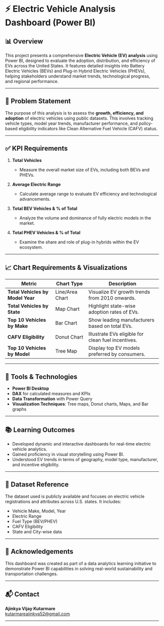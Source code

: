 # ⚡ Electric Vehicle Analysis Dashboard (Power BI)

## 📊 Overview

This project presents a comprehensive **Electric Vehicle (EV) analysis** using Power BI, designed to evaluate the adoption, distribution, and efficiency of EVs across the United States. It features detailed insights into Battery Electric Vehicles (BEVs) and Plug-in Hybrid Electric Vehicles (PHEVs), helping stakeholders understand market trends, technological progress, and regional performance.

---

## 🧩 Problem Statement

The purpose of this analysis is to assess the **growth, efficiency, and adoption** of electric vehicles using public datasets. This involves tracking vehicle types, model year trends, manufacturer performance, and policy-based eligibility indicators like Clean Alternative Fuel Vehicle (CAFV) status.

---

## ✅ KPI Requirements

1. **Total Vehicles**
   - Measure the overall market size of EVs, including both BEVs and PHEVs.

2. **Average Electric Range**
   - Calculate average range to evaluate EV efficiency and technological advancements.

3. **Total BEV Vehicles & % of Total**
   - Analyze the volume and dominance of fully electric models in the market.

4. **Total PHEV Vehicles & % of Total**
   - Examine the share and role of plug-in hybrids within the EV ecosystem.

---

## 📈 Chart Requirements & Visualizations

| Metric | Chart Type | Description |
|--------|------------|-------------|
| **Total Vehicles by Model Year** | Line/Area Chart | Visualize EV growth trends from 2010 onwards. |
| **Total Vehicles by State** | Map Chart | Highlight state-wise adoption rates of EVs. |
| **Top 10 Vehicles by Make** | Bar Chart | Show leading manufacturers based on total EVs. |
| **CAFV Eligibility** | Donut Chart | Illustrate EVs eligible for clean fuel incentives. |
| **Top 10 Vehicles by Model** | Tree Map | Display top EV models preferred by consumers. |

---


## 🚀 Tools & Technologies

- **Power BI Desktop**
- **DAX** for calculated measures and KPIs
- **Data Transformation** with Power Query
- **Visualization Techniques**: Tree maps, Donut charts, Maps, and Bar graphs

---

## 📚 Learning Outcomes

- Developed dynamic and interactive dashboards for real-time electric vehicle analytics.
- Gained proficiency in visual storytelling using Power BI.
- Understood EV trends in terms of geography, model type, manufacturer, and incentive eligibility.

---

## 📂 Dataset Reference

The dataset used is publicly available and focuses on electric vehicle registrations and attributes across U.S. states. It includes:
- Vehicle Make, Model, Year
- Electric Range
- Fuel Type (BEV/PHEV)
- CAFV Eligibility
- State and City-wise data

---

## 🙌 Acknowledgements

This dashboard was created as part of a data analytics learning initiative to demonstrate Power BI capabilities in solving real-world sustainability and transportation challenges.

---

## 📬 Contact

**Ajinkya Vijay Kutarmare**  
kutarmareajinkya52@gmail.com

---
